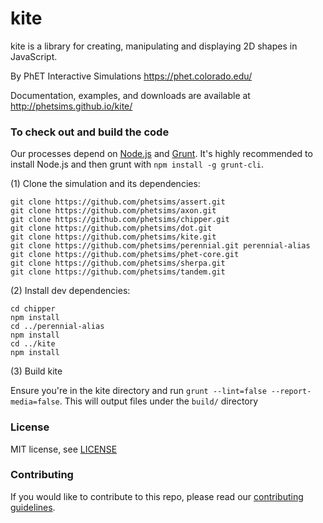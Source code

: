 kite
=======

kite is a library for creating, manipulating and displaying 2D shapes in JavaScript.

By PhET Interactive Simulations
https://phet.colorado.edu/

Documentation, examples, and downloads are available at http://phetsims.github.io/kite/

### To check out and build the code

Our processes depend on [Node.js](http://nodejs.org/) and [Grunt](http://gruntjs.com/). It's highly recommended to install
Node.js and then grunt with `npm install -g grunt-cli`.

(1) Clone the simulation and its dependencies:
```
git clone https://github.com/phetsims/assert.git
git clone https://github.com/phetsims/axon.git
git clone https://github.com/phetsims/chipper.git
git clone https://github.com/phetsims/dot.git
git clone https://github.com/phetsims/kite.git
git clone https://github.com/phetsims/perennial.git perennial-alias
git clone https://github.com/phetsims/phet-core.git
git clone https://github.com/phetsims/sherpa.git
git clone https://github.com/phetsims/tandem.git
```

(2) Install dev dependencies:
```
cd chipper
npm install
cd ../perennial-alias
npm install
cd ../kite
npm install
```

(3) Build kite

Ensure you're in the kite directory and run `grunt --lint=false --report-media=false`. This will output files under the `build/` directory

### License

MIT license, see [LICENSE](LICENSE)

### Contributing
If you would like to contribute to this repo, please read our [contributing guidelines](https://github.com/phetsims/community/blob/master/CONTRIBUTING.md).
